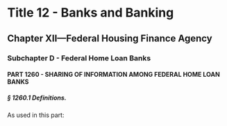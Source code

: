
# Title 12 - Banks and Banking
## Chapter XII—Federal Housing Finance Agency
### Subchapter D - Federal Home Loan Banks
#### PART 1260 - SHARING OF INFORMATION AMONG FEDERAL HOME LOAN BANKS
##### § 1260.1 Definitions.

As used in this part:
